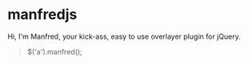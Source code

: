 manfredjs
=========

Hi, I'm Manfred, your kick-ass, easy to use overlayer plugin for jQuery.

> $('a').manfred();
